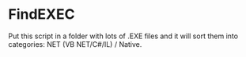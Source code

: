 # FindEXEC
Put this script in a folder with lots of .EXE files and it will sort them into categories: NET (VB NET/C#/IL) / Native.
